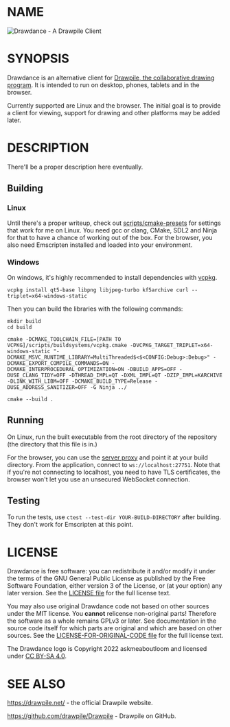 # NAME

![Drawdance - A Drawpile Client](logo.png)

# SYNOPSIS

Drawdance is an alternative client for [Drawpile, the collaborative drawing program](https://github.com/drawpile/Drawpile). It is intended to run on desktop, phones, tablets and in the browser.

Currently supported are Linux and the browser. The initial goal is to provide a client for viewing, support for drawing and other platforms may be added later.

# DESCRIPTION

There'll be a proper description here eventually.

## Building

### Linux

Until there's a proper writeup, check out [scripts/cmake-presets](scripts/cmake-presets) for settings that work for me on Linux. You need gcc or clang, CMake, SDL2 and Ninja for that to have a chance of working out of the box. For the browser, you also need Emscripten installed and loaded into your environment.

### Windows

On windows, it's highly recommended to install dependencies with [vcpkg](https://github.com/microsoft/vcpkg).

```
vcpkg install qt5-base libpng libjpeg-turbo kf5archive curl --triplet=x64-windows-static
```

Then you can build the libraries with the following commands:

```
mkdir build
cd build

cmake -DCMAKE_TOOLCHAIN_FILE=[PATH TO VCPKG]/scripts/buildsystems/vcpkg.cmake -DVCPKG_TARGET_TRIPLET=x64-windows-static "-DCMAKE_MSVC_RUNTIME_LIBRARY=MultiThreaded$<$<CONFIG:Debug>:Debug>" -DCMAKE_EXPORT_COMPILE_COMMANDS=ON -DCMAKE_INTERPROCEDURAL_OPTIMIZATION=ON -DBUILD_APPS=OFF -DUSE_CLANG_TIDY=OFF -DTHREAD_IMPL=QT -DXML_IMPL=QT -DZIP_IMPL=KARCHIVE -DLINK_WITH_LIBM=OFF -DCMAKE_BUILD_TYPE=Release -DUSE_ADDRESS_SANITIZER=OFF -G Ninja ../

cmake --build .
```

## Running

On Linux, run the built executable from the root directory of the repository (the directory that this file is in.)

For the browser, you can use the [server proxy](server) and point it at your build directory. From the application, connect to `ws://localhost:27751`. Note that if you're not connecting to localhost, you need to have TLS certificates, the browser won't let you use an unsecured WebSocket connection.

## Testing

To run the tests, use `ctest --test-dir YOUR-BUILD-DIRECTORY` after building. They don't work for Emscripten at this point.

# LICENSE

Drawdance is free software: you can redistribute it and/or modify it under the terms of the GNU General Public License as published by the Free Software Foundation, either version 3 of the License, or (at your option) any later version. See the [LICENSE file](LICENSE) for the full license text.

You may also use original Drawdance code not based on other sources under the MIT license. You **cannot** relicense non-original parts! Therefore the software as a whole remains GPLv3 or later. See documentation in the source code itself for which parts are original and which are based on other sources. See the [LICENSE-FOR-ORIGINAL-CODE file](LICENSE-FOR-ORIGINAL-CODE) for the full license text.

The Drawdance logo is Copyright 2022 askmeaboutloom and licensed under [CC BY-SA 4.0](https://creativecommons.org/licenses/by-sa/4.0/).

# SEE ALSO

<https://drawpile.net/> - the official Drawpile website.

<https://github.com/drawpile/Drawpile> - Drawpile on GitHub.
